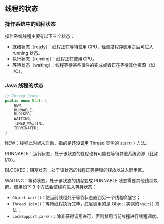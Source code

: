 ## 线程的状态

### 操作系统中的线程状态

操作系统线程主要有以下三个状态： 

- 就绪状态（ready）：线程正在等待使用 CPU，经调度程序调用之后可进入 running 状态。
- 执行状态（running）：线程正在使用 CPU。
- 等待状态（waiting）：线程等待某些事件的完成或者正在等待其他资源（如 I/O）。



### Java 线程的状态

~~~java
// Thread.State
public enum State {
    NEW,
    RUNNABLE,
    BLOCKED,
    WAITING,
    TIMED_WAITING,
    TERMINATED;
}
~~~

NEW：线程此时尚未启动，指的是还没调用 Thread 实例的 `start()` 方法。

RUNNABLE：运行状态，处于该状态的线程也有可能在等待其他系统资源（比如 I/O）。

BLOCKED：阻塞状态，处于该状态的线程正等待锁的释放以进⼊同步区。

WAITING：等待状态，处于该状态的线程变成 RUNNABLE 状态需要其他线程唤醒。调用如下 3 个方法会使线程进⼊等待状态：

- `Object.wait()`：使当前线程处于等待状态直到另⼀个线程唤醒它；
- `Thread.join()`：等待线程执行完毕，底层调用的是 Object 实例的 `wait()` 方法；
- `LockSupport.park()`：除非获得调用许可，否则禁用当前线程进行线程调度。



